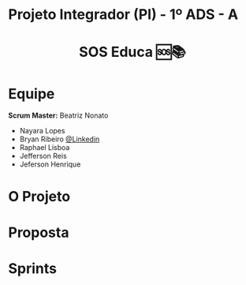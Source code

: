 # Projeto Integrador (PI) - 1º ADS - A




<h1 align="center"> SOS Educa  🆘📚 </h1>


#  Equipe
**Scrum Master:** Beatriz Nonato
* Nayara Lopes
* Bryan Ribeiro [@Linkedin](https://www.linkedin.com/in/bryanrribeiro/)
* Raphael Lisboa
* Jefferson Reis
* Jeferson Henrique  

# O Projeto


# Proposta


# Sprints
